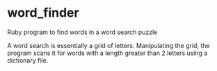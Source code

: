 word_finder
===========

Ruby program to find words in a word search puzzle

A word search is essentially a grid of letters. Manipulating the grid, the program scans it for words with
a length greater than 2 letters using a dictionary file.
